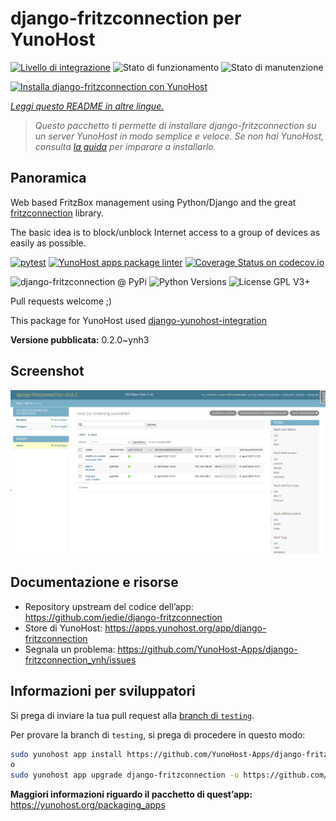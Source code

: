 <!--
N.B.: Questo README è stato automaticamente generato da <https://github.com/YunoHost/apps/tree/master/tools/readme_generator>
NON DEVE essere modificato manualmente.
-->

# django-fritzconnection per YunoHost

[![Livello di integrazione](https://dash.yunohost.org/integration/django-fritzconnection.svg)](https://dash.yunohost.org/appci/app/django-fritzconnection) ![Stato di funzionamento](https://ci-apps.yunohost.org/ci/badges/django-fritzconnection.status.svg) ![Stato di manutenzione](https://ci-apps.yunohost.org/ci/badges/django-fritzconnection.maintain.svg)

[![Installa django-fritzconnection con YunoHost](https://install-app.yunohost.org/install-with-yunohost.svg)](https://install-app.yunohost.org/?app=django-fritzconnection)

*[Leggi questo README in altre lingue.](./ALL_README.md)*

> *Questo pacchetto ti permette di installare django-fritzconnection su un server YunoHost in modo semplice e veloce.*
> *Se non hai YunoHost, consulta [la guida](https://yunohost.org/install) per imparare a installarlo.*

## Panoramica

Web based FritzBox management using Python/Django and the great [fritzconnection](https://github.com/kbr/fritzconnection) library.

The basic idea is to block/unblock Internet access to a group of devices as easily as possible.


[![pytest](https://github.com/YunoHost-Apps/django-fritzconnection_ynh/actions/workflows/pytest.yml/badge.svg?branch=master)](https://github.com/YunoHost-Apps/django-fritzconnection_ynh/actions/workflows/pytest.yml) [![YunoHost apps package linter](https://github.com/YunoHost-Apps/django-fritzconnection_ynh/actions/workflows/package_linter.yml/badge.svg)](https://github.com/YunoHost-Apps/django-fritzconnection_ynh/actions/workflows/package_linter.yml) [![Coverage Status on codecov.io](https://codecov.io/gh/YunoHost-Apps/django-fritzconnection_ynh/branch/master/graph/badge.svg)](https://codecov.io/gh/YunoHost-Apps/django-fritzconnection_ynh)

![django-fritzconnection @ PyPi](https://img.shields.io/pypi/v/django-fritzconnection?label=django-fritzconnection%20%40%20PyPi)
![Python Versions](https://img.shields.io/pypi/pyversions/django-fritzconnection)
![License GPL V3+](https://img.shields.io/pypi/l/django-fritzconnection)

Pull requests welcome ;)

This package for YunoHost used [django-yunohost-integration](https://github.com/YunoHost-Apps/django_yunohost_integration)


**Versione pubblicata:** 0.2.0~ynh3

## Screenshot

![Screenshot di django-fritzconnection](./doc/screenshots/screenshot.png)

## Documentazione e risorse

- Repository upstream del codice dell’app: <https://github.com/jedie/django-fritzconnection>
- Store di YunoHost: <https://apps.yunohost.org/app/django-fritzconnection>
- Segnala un problema: <https://github.com/YunoHost-Apps/django-fritzconnection_ynh/issues>

## Informazioni per sviluppatori

Si prega di inviare la tua pull request alla [branch di `testing`](https://github.com/YunoHost-Apps/django-fritzconnection_ynh/tree/testing).

Per provare la branch di `testing`, si prega di procedere in questo modo:

```bash
sudo yunohost app install https://github.com/YunoHost-Apps/django-fritzconnection_ynh/tree/testing --debug
o
sudo yunohost app upgrade django-fritzconnection -u https://github.com/YunoHost-Apps/django-fritzconnection_ynh/tree/testing --debug
```

**Maggiori informazioni riguardo il pacchetto di quest’app:** <https://yunohost.org/packaging_apps>
